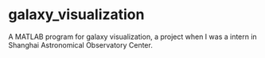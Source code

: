# galaxy_visualization
A MATLAB program for galaxy visualization, a project when I was a intern in Shanghai Astronomical Observatory Center.
